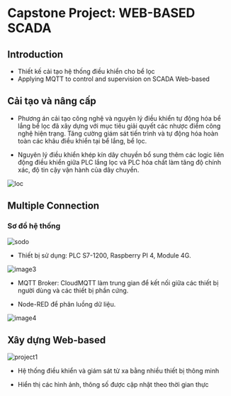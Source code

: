 # Capstone Project: WEB-BASED SCADA 
## Introduction
* Thiết kế cải tạo hệ thống điều khiển cho bể lọc
* Applying MQTT to control and supervision on SCADA Web-based
## Cải tạo và nâng cấp

- Phương án cải tạo công nghệ và nguyên lý điều khiển tự động hóa bể lắng bể lọc đã xây dựng với mục tiêu giải quyết các nhược điểm công nghệ hiện trạng. Tăng cường giám sát tiến trình và tự động hóa hoàn toàn các khâu điều khiển tại bể lắng, bể lọc.

- Nguyên lý điều khiển khép kín dây chuyền bổ sung thêm các logic liên động điều khiển giữa PLC lắng lọc và PLC hóa chất làm tăng độ chính xác, độ tin cậy vận hành của dây chuyền.

![loc](https://github.com/hqlongbk/Web-Based-SCADA/assets/126086908/741d687f-86bb-4c52-93c5-50ac77291e45)

## Multiple Connection

### Sơ đồ hệ thống

![sodo](https://github.com/hqlongbk/Web-Based-SCADA/assets/126086908/ea8f8c4e-273a-45f1-b63a-c40a92eef3eb)

- Thiết bị sử dụng: PLC S7-1200, Raspberry PI 4, Module 4G.

![image3](https://github.com/hqlongbk/Web-Based-SCADA/assets/126086908/4ae36428-f4e2-48c0-8dd1-ad208a266838)

- MQTT Broker: CloudMQTT làm trung gian để kết nối giữa các thiết bị người dùng và các thiết bị phần cứng.

- Node-RED để phân luồng dữ liệu.

![image4](https://github.com/hqlongbk/Web-Based-SCADA/assets/126086908/ab800e07-0d4e-43f4-a5aa-7ecd3b55b191)

## Xây dựng Web-based

![project1](https://github.com/hqlongbk/Web-Based-SCADA/assets/126086908/ed51a178-f019-4445-aef3-7a97ebaa11e0)

- Hệ thống điều khiển và giám sát từ xa bằng nhiều thiết bị thông minh

- Hiển thị các hình ảnh, thông số được cập nhật theo thời gian thực

